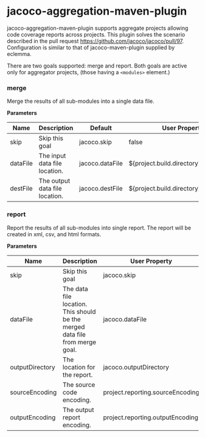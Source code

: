 # jacoco-aggregation-maven-plugin
jacoco-aggregation-maven-plugin supports aggregate projects allowing code coverage reports across projects.  This plugin solves the scenario described in the pull request https://github.com/jacoco/jacoco/pull/97.  Configuration is similar to that of jacoco-maven-plugin supplied by eclemma.

There are two goals supported: merge and report.  Both goals are active only for aggregator projects, (those having a `<modules>` element.)

### merge
Merge the results of all sub-modules into a single data file.

**Parameters**

| Name | Description | Default | User Property
| - | - | - | -
| skip | Skip this goal | jacoco.skip | false
| dataFile | The input data file location. | jacoco.dataFile | ${project.build.directory}/jacoco.exec
| destFile | The output data file location. | jacoco.destFile | ${project.build.directory}/jacoco.exec

### report
Report the results of all sub-modules into single report. The report will be created in xml, csv, and html formats.

**Parameters**

| Name | Description | User Property | Default
| - | - | - | -
| skip | Skip this goal | jacoco.skip | false
| dataFile | The data file location.  This should be the merged data file from merge goal. | jacoco.dataFile | ${project.build.directory}/jacoco.exec
| outputDirectory | The location for the report. | jacoco.outputDirectory | ${project.reporting.outputDirectory}/jacoco
| sourceEncoding | The source code encoding. | project.reporting.sourceEncoding | UTF-8
| outputEncoding | The output report encoding. | project.reporting.outputEncoding | UTF-8
